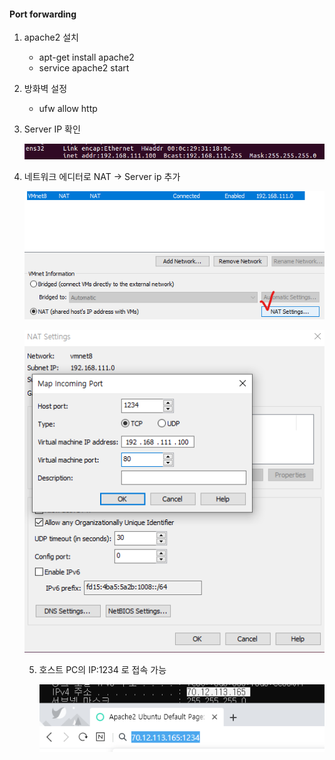 #### Port forwarding

1. apache2 설치

   * apt-get install apache2
   * service apache2 start

2. 방화벽 설정

   * ufw allow http

3. Server IP 확인

   ![image-20191223140302638](./img/image-20191223140302638.png)

4. 네트워크 에디터로 NAT → Server ip 추가

   ![image-20191223140521641](./img/image-20191223140521641.png)

   ![image-20191223141959797](.\img\image-20191223141959797.png)

   5. 호스트 PC의 IP:1234 로 접속 가능

      ![image-20191223142131080](.\img\image-20191223142131080.png)

      

